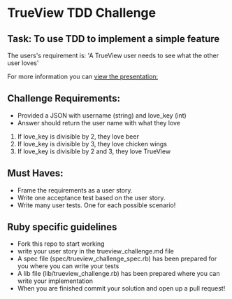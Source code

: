 # TrueView TDD Challenge

## Task: To use TDD to implement a simple feature

The users's requirement is: 'A TrueView user needs to see what the other user loves'

For more information you can [view the presentation:](https://docs.google.com/presentation/d/1LnKSnw1Y9fRuyf2sFaf-PrrHiJIZmn9Ajdn8kJ5Jckc/edit?usp=sharing)

## Challenge Requirements:  

- Provided a JSON with username (string) and love_key (int)
- Answer should return the user name with what they love

1. If love_key is divisible by 2, they love beer
2. If love_key is divisible by 3, they love chicken wings
3. If love_key is divisible by 2 and 3, they love TrueView

## Must Haves:

- Frame the requirements as a user story.
- Write one acceptance test based on the user story.
- Write many user tests. One for each possible scenario!

## Ruby specific guidelines

- Fork this repo to start working
- write your user story in the trueview_challenge.md file
- A spec file (spec/trueview_challenge_spec.rb) has been prepared for you where you can write your tests
- A lib file (lib/trueview_challenge.rb) has been prepared where you can write your implementation
- When you are finished commit your solution and open up a pull request!
